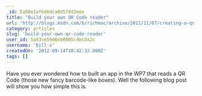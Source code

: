 ```yaml
---
_id: 5a88e1afbd6dca0d5f0d2eee
title: "Build your own QR Code reader"
url: 'http://blogs.msdn.com/b/richmac/archive/2011/11/07/creating-a-qr-code-reader-app-for-windows-phone-7.aspx'
category: articles
slug: 'build-your-own-qr-code-reader'
user_id: 5a83ce59d6eb0005c4ecda2c
username: 'bill-s'
createdOn: '2012-09-14T18:42:32.000Z'
tags: []
---
```


Have you ever wondered how to built an app in the WP7 that reads a QR Code (those new fancy barcode-like boxes). Well the following blog post will show you how simple this is.
